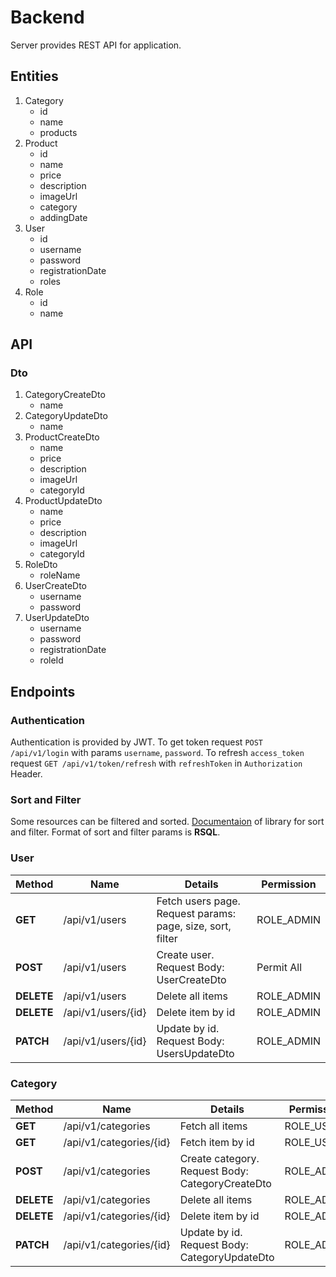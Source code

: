 # Backend
Server provides REST API for application.

## Entities
1. Category
    - id
    - name
    - products
2. Product
    - id
    - name
    - price
    - description
    - imageUrl
    - category
    - addingDate
3. User
    - id
    - username
    - password
    - registrationDate
    - roles
4. Role
    - id
    - name
  
## API
### Dto
1. CategoryCreateDto
    - name
2. CategoryUpdateDto
    - name
3. ProductCreateDto
    - name
    - price
    - description
    - imageUrl
    - categoryId
4. ProductUpdateDto
    - name
    - price
    - description
    - imageUrl
    - categoryId
5. RoleDto
    - roleName
6. UserCreateDto
    - username
    - password
7. UserUpdateDto
    - username
    - password
    - registrationDate
    - roleId
## Endpoints
### Authentication
Authentication is provided by JWT. To get token request `POST /api/v1/login` with params `username`, `password`. To refresh `access_token` request `GET /api/v1/token/refresh` with `refreshToken` in `Authorization` Header.
### Sort and Filter
Some resources can be filtered and sorted. [Documentaion](https://github.com/perplexhub/rsql-jpa-specification) of library for sort and filter. Format of sort and filter params is **RSQL**.
### User
| Method  | Name | Details | Permission |
| ------------- | ------------- | ------------- | ------------- |
| **GET**  | /api/v1/users  | Fetch users page. Request params: page, size, sort, filter | ROLE_ADMIN |
| **POST** | /api/v1/users | Create user. Request Body: UserCreateDto | Permit All |
| **DELETE** | /api/v1/users | Delete all items | ROLE_ADMIN |
| **DELETE** | /api/v1/users/{id} | Delete item by id | ROLE_ADMIN |
| **PATCH** | /api/v1/users/{id} | Update by id. Request Body: UsersUpdateDto | ROLE_ADMIN |
### Category
| Method  | Name | Details | Permission |
| ------------- | ------------- | ------------- | ------------- |
| **GET**  | /api/v1/categories  | Fetch all items | ROLE_USER |
| **GET**  | /api/v1/categories/{id}  | Fetch item by id | ROLE_USER |
| **POST** | /api/v1/categories | Create category. Request Body: CategoryCreateDto | ROLE_ADMIN |
| **DELETE** | /api/v1/categories | Delete all items | ROLE_ADMIN |
| **DELETE** | /api/v1/categories/{id} | Delete item by id | ROLE_ADMIN |
| **PATCH** | /api/v1/categories/{id} | Update by id. Request Body: CategoryUpdateDto | ROLE_ADMIN |
  

